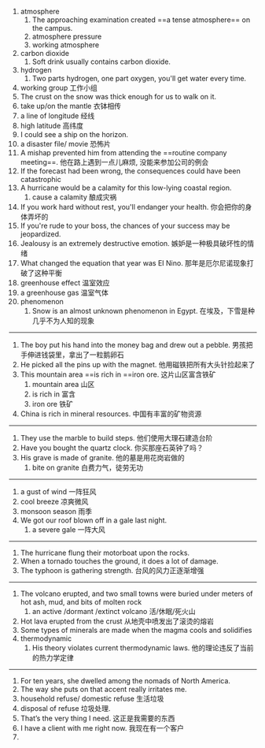 1. atmosphere
	1. The approaching examination created ==a tense atmosphere== on the campus.
	2. atmosphere pressure 
	3. working atmosphere
2. carbon dioxide
	1. Soft drink usually contains carbon dioxide.
3. hydrogen
	1. Two parts hydrogen, one part oxygen, you'll get water every time.
4. working group 工作小组
5. The crust on the snow was thick enough for us to walk on it.
6. take up/on the mantle 衣钵相传
7. a line of longitude 经线
8. high latitude 高纬度
9. I could see a ship on the horizon.
10. a disaster file/ movie 恐怖片
11. A mishap prevented him from attending the ==routine company meeting==. 他在路上遇到一点儿麻烦, 没能来参加公司的例会
12. If the forecast had been wrong, the consequences could have been catastrophic
13. A hurricane would be a calamity for this low-lying coastal region.
	1. cause a calamity 酿成灾祸
14. If you work hard without rest, you'll endanger your health. 你会把你的身体弄坏的
15. If you're rude to your boss, the chances of your success may be jeopardized.
16. Jealousy is an extremely destructive emotion. 嫉妒是一种极具破坏性的情绪
17. What changed the equation that year was EI Nino. 那年是厄尔尼诺现象打破了这种平衡
18. greenhouse effect 温室效应
19. a greenhouse gas 温室气体
20. phenomenon
	1. Snow is an almost unknown phenomenon in Egypt. 在埃及，下雪是种几乎不为人知的现象
---

1. The boy put his hand into the money bag and drew out a pebble. 男孩把手伸进钱袋里，拿出了一粒鹅卵石
2. He picked all the pins up with the magnet. 他用磁铁把所有大头针捡起来了
3. This mountain area ==is rich in ==iron ore. 这片山区富含铁矿
	1. mountain area 山区
	2. is rich in 富含
	3. iron ore 铁矿
4. China is rich in mineral resources. 中国有丰富的矿物资源
---

1. They use the marble to build steps. 他们使用大理石建造台阶
2. Have you bought the quartz clock. 你买那座石英钟了吗？
3. His grave is made of granite. 他的墓是用花岗岩做的
	1. bite on granite 白费力气，徒劳无功
---

1. a gust of wind 一阵狂风
2. cool breeze 凉爽微风
3. monsoon season 雨季
4. We got our roof blown off in a gale last night.
	1. a severe gale 一阵大风
---

1. The hurricane flung their motorboat upon the rocks.
2. When a tornado touches the ground, it does a lot of damage.
3. The typhoon is gathering strength. 台风的风力正逐渐增强
---

1. The volcano erupted, and two small towns were buried under meters of hot ash, mud, and bits of molten rock
	1. an active /dormant /extinct volcano 活/休眠/死火山
2. Hot lava erupted from the crust 从地壳中喷发出了滚烫的熔岩
3. Some types of minerals are made when the magma cools and solidifies
4. thermodynamic
	1. His theory violates current thermodynamic laws. 他的理论违反了当前的热力学定律
---

1. For ten years, she dwelled among the nomads of North America.
2. The way she puts on that accent really irritates me.
3. household refuse/ domestic refuse 生活垃圾
4. disposal of refuse 垃圾处理.
5. That’s the very thing I need. 这正是我需要的东西
6. I have a client with me right now. 我现在有一个客户
7. 